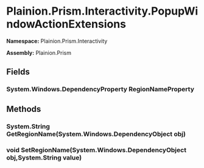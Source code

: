 
# Plainion.Prism.Interactivity.PopupWindowActionExtensions

**Namespace:** Plainion.Prism.Interactivity

**Assembly:** Plainion.Prism


## Fields

### System.Windows.DependencyProperty RegionNameProperty


## Methods

### System.String GetRegionName(System.Windows.DependencyObject obj)

### void SetRegionName(System.Windows.DependencyObject obj,System.String value)
